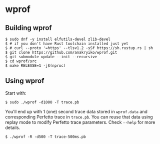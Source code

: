 # wprof

## Building wprof

```shell
$ sudo dnf -y install elfutils-devel zlib-devel
$ # if you don't have Rust toolchain installed just yet
$ # curl --proto '=https' --tlsv1.2 -sSf https://sh.rustup.rs | sh
$ git clone https://github.com/anakryiko/wprof.git
$ git submodule update --init --recursive
$ cd wprof/src
$ make RELEASE=1 -j$(nproc)
```

## Using wprof

Start with:

```
$ sudo ./wprof -d1000 -T trace.pb
```

You'll end up with 1 (one) second trace data stored in `wprof.data` and
corresponding Perfetto trace in `trace.pb`. You can reuse that data using
replay mode to modify Perfetto trace parameters. Check `--help` for more
details.

```
$ ./wprof -R -d500 -T trace-500ms.pb
```




